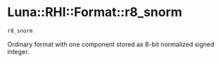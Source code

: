# Luna::RHI::Format::r8_snorm

```c++
r8_snorm
```

Ordinary format with one component stored as 8-bit normalized signed integer. 

